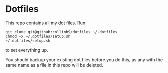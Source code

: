 # Dotfiles
This repo contains all my dot files. Run
```
git clone git@github:collinb9/dotfiles ~/.dotfiles
chmod +x ~/.dotfiles/setup.sh
~/.dotfiles/setup.sh
```
to set everything up.

You should backup your existing dot files before you do this, as any with the same name as a file in this repo will be deleted.

